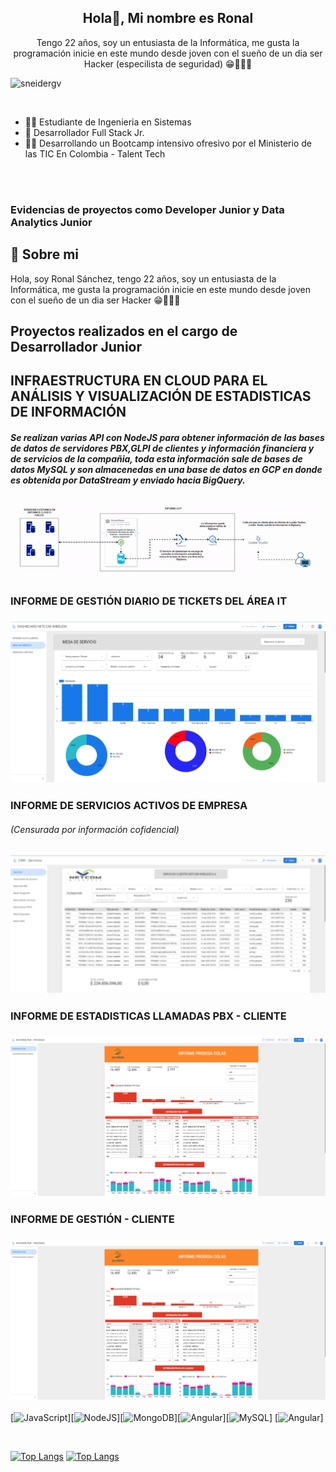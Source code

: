 <h2 align="center"> Hola👋, Mi nombre es Ronal</h2>

<p align="center">Tengo 22 años, soy un entusiasta de la Informática, me gusta la programación inicie en este mundo desde joven con el sueño de un dia ser Hacker (especilista de seguridad) 😁🤗🧑‍💻



<p align="left"> <img src="https://komarev.com/ghpvc/?username=SebastianMH14&label=Profile%20views&color=0e75b6&style=flat%22" alt="sneidergv" /> </p>
<br>

- 🧑‍💻 Estudiante de Ingenieria en Sistemas
- 🌱 Desarrollador Full Stack Jr.
- 🧑‍💻 Desarrollando un Bootcamp intensivo ofresivo por el Ministerio de las TIC En Colombia - Talent Tech 


<br>
<br>




###  Evidencias de proyectos como Developer Junior y  Data Analytics Junior



## 🚀 Sobre mi

Hola, soy Ronal Sánchez, tengo 22 años, soy un entusiasta de la Informática, me gusta la programación inicie en este mundo desde joven con el sueño de un dia ser Hacker 😁🤗🧑‍💻



## Proyectos realizados en el cargo de Desarrollador Junior






## INFRAESTRUCTURA EN CLOUD PARA EL ANÁLISIS Y VISUALIZACIÓN DE ESTADISTICAS DE INFORMACIÓN

##### Se realizan varias API con NodeJS  para obtener información de las bases de datos de servidores PBX,GLPI de clientes y información financiera y de servicios de la compañia, toda esta información sale de bases de datos MySQL y son almacenedas en una base de datos en GCP en donde es obtenida por DataStream y enviado hacia BigQuery.



###  ![](https://raw.githubusercontent.com/sronaal/sronaal/main/video-diagrama-ezgif.com-video-to-gif-converter.gif)

###  INFORME DE GESTIÓN DIARIO DE TICKETS DEL ÁREA IT 
###  ![](https://raw.githubusercontent.com/sronaal/sronaal/main/imagen-1.png)

###  INFORME DE SERVICIOS ACTIVOS DE EMPRESA  
###### (Censurada por información cofidencial)
###  ![](https://raw.githubusercontent.com/sronaal/sronaal/main/imagen-2.png)


###  INFORME DE ESTADISTICAS LLAMADAS PBX - CLIENTE 
###  ![](https://raw.githubusercontent.com/sronaal/sronaal/main/imagen-3.png)


###  INFORME DE GESTIÓN  - CLIENTE 
###  ![](https://raw.githubusercontent.com/sronaal/sronaal/main/imagen-3.png)




[<img src='https://img.shields.io/badge/JavaScript-F7DF1E?style=for-the-badge&logo=javascript&logoColor=black' alt='JavaScript' height='30'>][<img src='https://img.shields.io/badge/Node.js-43853D?style=for-the-badge&logo=node.js&logoColor=white' alt='NodeJS' height='30'>][<img src='https://img.shields.io/badge/MongoDB-4EA94B?style=for-the-badge&logo=mongodb&logoColor=white' alt='MongoDB' height='30'>][<img src='https://img.shields.io/badge/Angular-DD0031?style=for-the-badge&logo=angular&logoColor=white' alt='Angular' height='30'>][<img src='https://img.shields.io/badge/MySQL-00000F?style=for-the-badge&logo=mysql&logoColor=white' alt='MySQL' height='30'>]
[<img src='https://img.shields.io/badge/TypeScript-007ACC?style=for-the-badge&logo=typescript&logoColor=white' alt='Angular' height='30'>]

<br>

[![Top Langs](https://github-readme-stats.vercel.app/api/top-langs/?username=sronaal)](https://github.com/anuraghazra/github-readme-stats)
[![Top Langs](https://github-readme-stats.vercel.app/api?username=sronaal)](https://github.com/anuraghazra/github-readme-stats)
